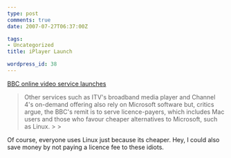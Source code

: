 ```yaml
---
type: post
comments: true
date: 2007-07-27T06:37:00Z

tags:
- Uncategorized
title: iPlayer Launch

wordpress_id: 38
---
```


[BBC online video service launches](http://news.bbc.co.uk/1/hi/technology/6916164.stm )





<blockquote>Other services such as ITV's broadband media player and Channel 4's on-demand offering also rely on Microsoft software but, critics argue, the BBC's remit is to serve licence-payers, which includes Mac users and those who favour cheaper alternatives to Microsoft, such as Linux.
> 
> </blockquote>





Of course, everyone uses Linux just because its cheaper. Hey, I could also save money by not paying a licence fee to these idiots.

